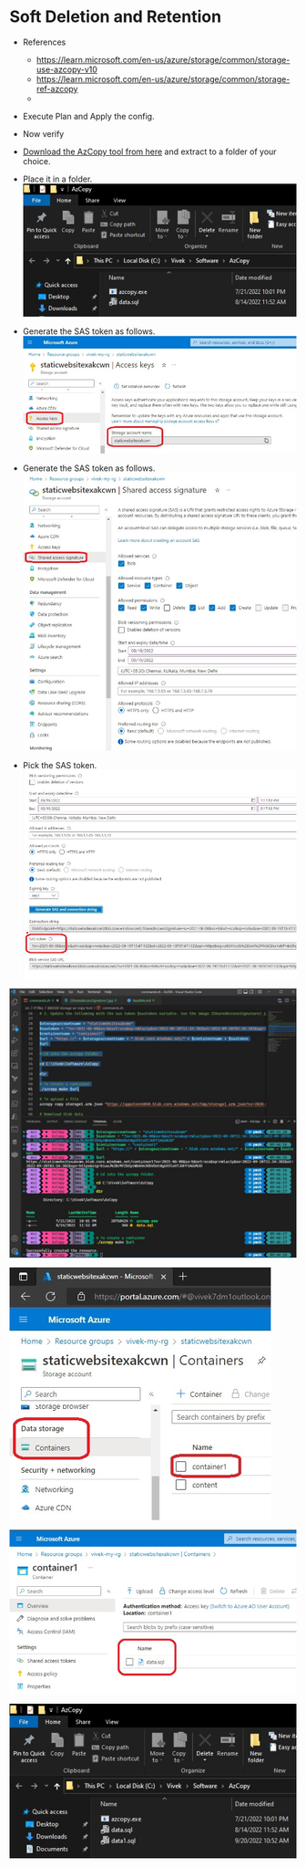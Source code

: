 # Soft Deletion and Retention

- References
  - https://learn.microsoft.com/en-us/azure/storage/common/storage-use-azcopy-v10
  - https://learn.microsoft.com/en-us/azure/storage/common/storage-ref-azcopy
  - 

- Execute Plan and Apply the config.

- Now verify 

- [Download the AzCopy tool from here](https://learn.microsoft.com/en-us/azure/storage/common/storage-use-azcopy-v10#download-azcopy) and extract to a folder of your choice.

- Place it in a folder.
![Place it in a folder](./images/1AzCopy1.jpg) 

- Generate the SAS token as follows.
![Generate SAS Token](./images/2SharedAccessSignature1.jpg)

- Generate the SAS token as follows.
![Generate SAS Token](./images/2SharedAccessSignature2.jpg)

- Pick the SAS token.
![Pick SAS Token](./images/2SharedAccessSignature3.jpg)

![Create Container Execute Command](./images/3AzCopyExecute1.jpg)

![Upload to container Execute Command](./images/3AzCopyExecute2.jpg)

![Download from Container Execute Command](./images/3AzCopyExecute3.jpg)

![Downloaded file](./images/3AzCopyExecute4.jpg)

